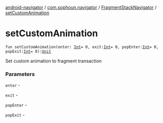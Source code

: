 [android-navigator](../../index.md) / [com.sophoun.navigator](../index.md) / [FragmentStackNavigator](index.md) / [setCustomAnimation](./set-custom-animation.md)

# setCustomAnimation

`fun setCustomAnimation(enter: `[`Int`](https://kotlinlang.org/api/latest/jvm/stdlib/kotlin/-int/index.html)` = 0, exit: `[`Int`](https://kotlinlang.org/api/latest/jvm/stdlib/kotlin/-int/index.html)` = 0, popEnter: `[`Int`](https://kotlinlang.org/api/latest/jvm/stdlib/kotlin/-int/index.html)` = 0, popExit: `[`Int`](https://kotlinlang.org/api/latest/jvm/stdlib/kotlin/-int/index.html)` = 0): `[`Unit`](https://kotlinlang.org/api/latest/jvm/stdlib/kotlin/-unit/index.html)

Set custom animation to fragment transaction

### Parameters

`enter` -

`exit` -

`popEnter` -

`popExit` - 